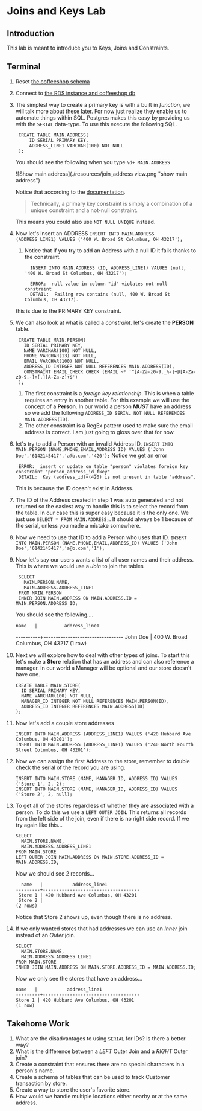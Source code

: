 # Joins and Keys Lab #

## Introduction ##

This lab is meant to introduce you to Keys, Joins and Constraints.

## Terminal ##
1. Reset [the coffeeshop schema](./ddl_dml_lab.md#reset-psql)
2. Connect to [the RDS instance and coffeeshop db](./creating_rds_instance.md#connect-psql)
3. The simplest way to create a primary key is with a built in *function*, we will talk more about these later. For now just realize they enable us to automate things within SQL. Postgres makes this easy by providing us with the `SERIAL` data-type. To use this execute the following SQL. 

        CREATE TABLE MAIN.ADDRESS(
            ID SERIAL PRIMARY KEY,
            ADDRESS_LINE1 VARCHAR(100) NOT NULL
        );

    You should see the following when you type `\d+ MAIN.ADDRESS`

    ![Show main address](./resources/join_address view.png "show main address")

    Notice that according to the [documentation](https://www.postgresql.org/docs/8.1/static/ddl-constraints.html).

    >Technically, a primary key constraint is simply a combination of a unique constraint and a not-null constraint.

    This means you could also use `NOT NULL UNIQUE` instead.

4. Now let's insert an ADDRESS `INSERT INTO MAIN.ADDRESS (ADDRESS_LINE1) VALUES ('400 W. Broad St Columbus, OH 43217');` 
    
    1. Notice that if you try to add an Address with a null ID it fails thanks to the constraint.

             INSERT INTO MAIN.ADDRESS (ID, ADDRESS_LINE1) VALUES (null, '400 W. Broad St Columbus, OH 43217');
        
             ERROR:  null value in column "id" violates not-null constraint
             DETAIL:  Failing row contains (null, 400 W. Broad St Columbus, OH 43217).

      this is due to the PRIMARY KEY constraint.

5. We can also look at what is called a *constraint*. let's create the **PERSON** table.

        CREATE TABLE MAIN.PERSON(
          ID SERIAL PRIMARY KEY,
          NAME VARCHAR(100) NOT NULL,
          PHONE VARCHAR(13) NOT NULL,
          EMAIL VARCHAR(100) NOT NULL,
          ADDRESS_ID INTEGER NOT NULL REFERENCES MAIN.ADDRESS(ID),
          CONSTRAINT EMAIL_CHECK CHECK (EMAIL ~* '^[A-Za-z0-9._%-]+@[A-Za-z0-9.-]+[.][A-Za-z]+$')
        );
        
    1. The first constraint is a *foreign key relationship*. This is when a table requires an entry in another table. For this example we will use the concept of a **Person**. In our world a person **_MUST_** have an address so we add the following `ADDRESS_ID SERIAL NOT NULL REFERENCES MAIN.ADDRESS(ID)`.   
    1. The other constraint is a RegEx pattern used to make sure the email address is correct. I am just going to gloss over that for now. 

6. let's try to add a Person with an invalid Address ID. `INSERT INTO MAIN.PERSON (NAME,PHONE,EMAIL,ADDRESS_ID) VALUES ('John Doe','6142145417','a@b.com','420');` 
Notice we get an error

        ERROR:  insert or update on table "person" violates foreign key constraint "person_address_id_fkey"
        DETAIL:  Key (address_id)=(420) is not present in table "address".

    This is because the ID doesn't exist in Address.

7. The ID of the Address created in step 1 was auto generated and not returned so the easiest way to handle this is to select the record from the table. In our case this is super easy because it is the only one. We just use `SELECT * FROM MAIN.ADDRESS;`. It should always be 1 because of the serial, unless you made a mistake somewhere. 
8. Now we need to use that ID to add a Person who uses that ID. `INSERT INTO MAIN.PERSON (NAME,PHONE,EMAIL,ADDRESS_ID) VALUES ('John Doe','6142145417','a@b.com','1');`
8. Now let's say our users wants a list of all user names and their address. This is where we would use a *Join* to join the tables

        SELECT 
          MAIN.PERSON.NAME,
          MAIN.ADDRESS.ADDRESS_LINE1
        FROM MAIN.PERSON
        INNER JOIN MAIN.ADDRESS ON MAIN.ADDRESS.ID = MAIN.PERSON.ADDRESS_ID;

    You should see the following....
    
       name   |          address_line1          
    ----------+---------------------------------
     John Doe | 400 W. Broad Columbus, OH 43217
    (1 row)

10. Next we will explore how to deal with other types of joins. To start this let's make a **Store** relation that has an address and can also reference a manager. In our world a Manager will be optional and our store doesn't have one.

        CREATE TABLE MAIN.STORE(
          ID SERIAL PRIMARY KEY,
          NAME VARCHAR(100) NOT NULL,
          MANAGER_ID INTEGER NOT NULL REFERENCES MAIN.PERSON(ID),
          ADDRESS_ID INTEGER REFERENCES MAIN.ADDRESS(ID)
        );

11. Now let's add a couple store addresses

        INSERT INTO MAIN.ADDRESS (ADDRESS_LINE1) VALUES ('420 Hubbard Ave Columbus, OH 43201');          
        INSERT INTO MAIN.ADDRESS (ADDRESS_LINE1) VALUES ('240 North Fourth Street Columbus, OH 43201');       

12. Now we can assign the first Address to the store, remember to double check the serial of the record you are using.

        INSERT INTO MAIN.STORE (NAME, MANAGER_ID, ADDRESS_ID) VALUES ('Store 1', 2, 2);
        INSERT INTO MAIN.STORE (NAME, MANAGER_ID, ADDRESS_ID) VALUES ('Store 2', 2, null);

10. To get all of the stores regardless of whether they are associated with a person. To do this we use a `LEFT OUTER JOIN`. This returns all records from the left side of the join, even if there is no right side record. If we try again like this...

        SELECT 
          MAIN.STORE.NAME,
          MAIN.ADDRESS.ADDRESS_LINE1
        FROM MAIN.STORE
        LEFT OUTER JOIN MAIN.ADDRESS ON MAIN.STORE.ADDRESS_ID = MAIN.ADDRESS.ID;

    Now we should see 2 records...

          name   |           address_line1            
        ---------+------------------------------------
         Store 1 | 420 Hubbard Ave Columbus, OH 43201
         Store 2 | 
        (2 rows)
    
    Notice that Store 2 shows up, even though there is no address.

11. If we only wanted stores that had addresses we can use an *Inner* join instead of an *Outer* join.

        SELECT 
          MAIN.STORE.NAME,
          MAIN.ADDRESS.ADDRESS_LINE1
        FROM MAIN.STORE
        INNER JOIN MAIN.ADDRESS ON MAIN.STORE.ADDRESS_ID = MAIN.ADDRESS.ID;

    Now we only see the stores that have an address...    

        name   |           address_line1            
        ---------+------------------------------------
        Store 1 | 420 Hubbard Ave Columbus, OH 43201
        (1 row)

## Takehome Work

1. What are the disadvantages to using `SERIAL` for IDs? Is there a better way? 
2. What is the difference between a *LEFT* Outer Join and a *RIGHT* Outer join?
3. Create a constraint that ensures there are no special characters in a person's name. 
4. Create a schema of tables that can be used to track Customer transaction by store.
5. Create a way to store the user's favorite store.
6. How would we handle multiple locations either nearby or at the same address.